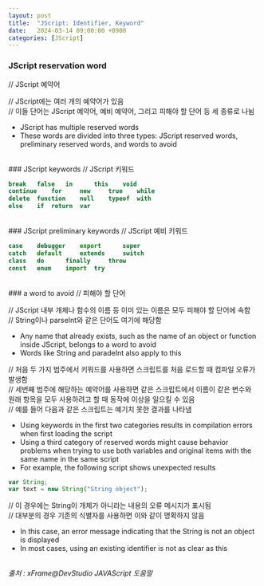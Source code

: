 ```yaml
---
layout: post
title:  "JScript: Identifier, Keyword"
date:   2024-03-14 09:00:00 +0900
categories: [JScript]
---
```


### JScript reservation word   
// JScript 예약어   
   
// JScript에는 여러 개의 예약어가 있음   
// 이들 단어는 JScript 예약어, 예비 예약어, 그리고 피해야 할 단어 등 세 종류로 나뉨   
- JScript has multiple reserved words   
- These words are divided into three types: JScript reserved words, preliminary reserved words, and words to avoid   
   
<br />
### JScript keywords   
// JScript 키워드   
   
```javascript
break   false   in      this    void
continue    for     new     true    while
delete  function    null    typeof  with
else    if  return  var
```
   
<br />
### JScript preliminary keywords   
// JScript 예비 키워드   
   
```javascript
case    debugger    export      super
catch   default     extends     switch
class   do      finally     throw
const   enum    import  try
```
   
<br />
### a word to avoid   
// 피해야 할 단어   
   
// JScript 내부 개체나 함수의 이름 등 이미 있는 이름은 모두 피해야 할 단어에 속함   
// String이나 parseInt와 같은 단어도 여기에 해당함   
- Any name that already exists, such as the name of an object or function inside JScript, belongs to a word to avoid   
- Words like String and paradeInt also apply to this   
   
// 처음 두 가지 범주에서 키워드를 사용하면 스크립트를 처음 로드할 때 컴파일 오류가 발생함   
// 세번째 범주에 해당하는 예약어를 사용하면 같은 스크립트에서 이름이 같은 변수와 원래 항목을 모두 사용하려고 할 때 동작에 이상을 일으킬 수 있음   
// 예를 들어 다음과 같은 스크립트는 예기치 못한 결과를 나타냄   
- Using keywords in the first two categories results in compilation errors when first loading the script   
- Using a third category of reserved words might cause behavior problems when trying to use both variables and original items with the same name in the same script   
- For example, the following script shows unexpected results   
   
```javascript
var String;
var text = new String("String object");
```
   
// 이 경우에는 String이 개체가 아니라는 내용의 오류 메시지가 표시됨   
// 대부분의 경우 기존의 식별자를 사용하면 이와 같이 명확하지 않음   
- In this case, an error message indicating that the String is not an object is displayed   
- In most cases, using an existing identifier is not as clear as this   
   
<br />
<cite>출처 : xFrame@DevStudio JAVAScript 도움말</cite>
